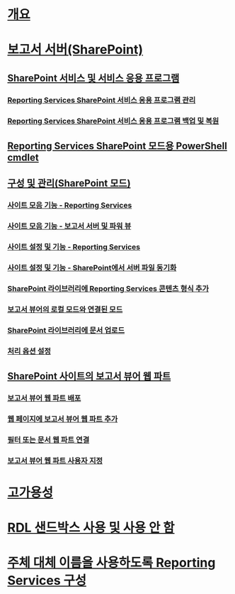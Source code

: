 # [개요](reporting-services-report-server.md)  
# [보고서 서버(SharePoint)](reporting-services-report-server-sharepoint-mode.md)  
## [SharePoint 서비스 및 서비스 응용 프로그램](reporting-services-sharepoint-service-and-service-applications.md)  
### [Reporting Services SharePoint 서비스 응용 프로그램 관리](manage-a-reporting-services-sharepoint-service-application.md)  
### [Reporting Services SharePoint 서비스 응용 프로그램 백업 및 복원](backup-and-restore-reporting-services-sharepoint-service-applications.md)  
## [Reporting Services SharePoint 모드용 PowerShell cmdlet](powershell-cmdlets-for-reporting-services-sharepoint-mode.md)  
## [구성 및 관리(SharePoint 모드)](configuration-and-administration-of-a-report-server.md)  
### [사이트 모음 기능 - Reporting Services](site-collection-features-reporting-services.md)  
### [사이트 모음 기능 - 보고서 서버 및 파워 뷰](site-collection-features-report-server-and-power-view.md)  
### [사이트 설정 및 기능 - Reporting Services](site-settings-and-features-reporting-services.md)  
### [사이트 설정 및 기능 - SharePoint에서 서버 파일 동기화](activate-the-report-server-file-sync-feature-in-sharepoint-ca.md)  
### [SharePoint 라이브러리에 Reporting Services 콘텐츠 형식 추가](add-reporting-services-content-types-to-a-sharepoint-library.md)  
### [보고서 뷰어의 로컬 모드와 연결된 모드](local-mode-vs-connected-mode-reports-in-the-report-viewer.md)  
### [SharePoint 라이브러리에 문서 업로드](upload-documents-to-a-sharepoint-library-reporting-services-in-sharepoint-mode.md)  
### [처리 옵션 설정](set-processing-options-reporting-services-in-sharepoint-integrated-mode.md)  
## [SharePoint 사이트의 보고서 뷰어 웹 파트](report-viewer-web-part-sharepoint-site.md)  
### [보고서 뷰어 웹 파트 배포](deploy-report-viewer-web-part.md)
### [웹 페이지에 보고서 뷰어 웹 파트 추가](add-report-viewer-web-part-to-page.md)
### [필터 또는 문서 웹 파트 연결](connect-filter-or-documents-web-part-sharepoint-integrated-mode.md)  
### [보고서 뷰어 웹 파트 사용자 지정](customize-the-report-viewer-web-part.md)  
# [고가용성](high-availability-reporting-services.md)  
# [RDL 샌드박스 사용 및 사용 안 함](enable-and-disable-rdl-sandboxing.md)  
# [주체 대체 이름을 사용하도록 Reporting Services 구성](configure-reporting-services-to-use-a-subject-alternative-name.md)  
